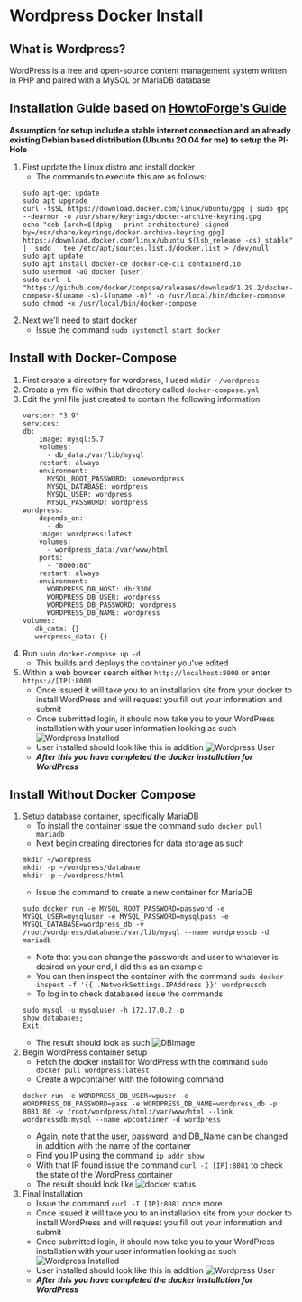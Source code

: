 # Wordpress Docker Install 
## What is Wordpress?
WordPress is a free and open-source content management system written in PHP and paired with a MySQL or MariaDB database
## Installation Guide based on [HowtoForge's Guide](https://www.howtoforge.com/tutorial/how-to-install-wordpress-with-docker-on-ubuntu/)
**Assumption for setup include a stable internet connection and an already existing Debian based distribution (Ubuntu 20.04 for me) to setup the PI-Hole**
1. First update the Linux distro and install docker 
    - The commands to execute this are as follows:
     ```
     sudo apt-get update
     sudo apt upgrade
     curl -fsSL https://download.docker.com/linux/ubuntu/gpg | sudo gpg --dearmor -o /usr/share/keyrings/docker-archive-keyring.gpg
    echo "deb [arch=$(dpkg --print-architecture) signed-by=/usr/share/keyrings/docker-archive-keyring.gpg] https://download.docker.com/linux/ubuntu $(lsb_release -cs) stable" |  sudo   tee /etc/apt/sources.list.d/docker.list > /dev/null
   sudo apt update
    sudo apt install docker-ce docker-ce-cli containerd.io
    sudo usermod -aG docker [user]
    sudo curl -L "https://github.com/docker/compose/releases/download/1.29.2/docker-compose-$(uname -s)-$(uname -m)" -o /usr/local/bin/docker-compose
    sudo chmod +x /usr/local/bin/docker-compose
   ```
2. Next we'll need to start docker 
    - Issue the command `sudo systemctl start docker`
## Install with Docker-Compose 
1. First create a directory for wordpress, I used `mkdir ~/wordpress`
2. Create a yml file within that directory called `docker-compose.yml`
3. Edit the yml file just created to contain the following information 
    ```
    version: "3.9"
    services:
    db:
        image: mysql:5.7
        volumes:
          - db_data:/var/lib/mysql
        restart: always
        environment:
          MYSQL_ROOT_PASSWORD: somewordpress
          MYSQL_DATABASE: wordpress
          MYSQL_USER: wordpress
          MYSQL_PASSWORD: wordpress
   wordpress:
        depends_on:
          - db
        image: wordpress:latest
        volumes:
          - wordpress_data:/var/www/html
        ports:
          - "8000:80"
        restart: always
        environment:
          WORDPRESS_DB_HOST: db:3306
          WORDPRESS_DB_USER: wordpress
          WORDPRESS_DB_PASSWORD: wordpress
          WORDPRESS_DB_NAME: wordpress
    volumes:
       db_data: {}
       wordpress_data: {}
    ```
4. Run `sudo docker-compose up -d` 
    - This builds and deploys the container you've edited 
5. Within a web bowser search either `http://localhost:8000` or enter `https://[IP]:8000`
    - Once issued it will take you to an installation site from your docker to install WordPress and will request you fill out your information and submit 
    - Once submitted login, it should now take you to your WordPress installation with your user information looking as such ![Wordpress Installed](https://github.com/RyanDerr/Wordpress-Docker/blob/main/Images/final.png)
    - User installed should look like this in addition ![Wordpress User](https://github.com/RyanDerr/Wordpress-Docker/blob/main/Images/user.png)
    - ***After this you have completed the docker installation for WordPress***
## Install Without Docker Compose 
1. Setup database container, specifically MariaDB
    - To install the container issue the command `sudo docker pull mariadb`
    - Next begin creating directories for data storage as such 
    ```
    mkdir ~/wordpress
    mkdir -p ~/wordpress/database
    mkdir -p ~/wordpress/html
    ```
    - Issue the command to create a new container for MariaDB 
    ```
    sudo docker run -e MYSQL_ROOT_PASSWORD=password -e MYSQL_USER=mysqluser -e MYSQL_PASSWORD=mysqlpass -e MYSQL_DATABASE=wordpress_db -v /root/wordpress/database:/var/lib/mysql --name wordpressdb -d mariadb
    ```
      - Note that you can change the passwords and user to whatever is desired on your end, I did this as an example 
   - You can then inspect the container with the command `sudo docker inspect -f '{{ .NetworkSettings.IPAddress }}' wordpressdb`
   - To log in to check databased issue the commands
   ```
   sudo mysql -u mysqluser -h 172.17.0.2 -p 
   show databases;
   Exit;
   ```
   - The result should look as such ![DBImage](https://github.com/RyanDerr/Wordpress-Docker/blob/main/Images/mysql.png)
2. Begin WordPress container setup 
    - Fetch the docker install for WordPress with the command `sudo docker pull wordpress:latest`
    - Create a wpcontainer with the following command 
    ```
    docker run -e WORDPRESS_DB_USER=wpuser -e WORDPRESS_DB_PASSWORD=pass -e WORDPRESS_DB_NAME=wordpress_db -p 8081:80 -v /root/wordpress/html:/var/www/html --link wordpressdb:mysql --name wpcontainer -d wordpress
    ```
   - Again, note that the user, password, and DB_Name can be changed in addition with the name of the container 
   - Find you IP using the command `ip addr show` 
   - With that IP found issue the command `curl -I [IP]:8081` to check the state of the WordPress container 
    - The result should look like ![docker status](https://github.com/RyanDerr/Wordpress-Docker/blob/main/Images/status.png) 
3. Final Installation 
    - Issue the command `curl -I [IP]:8081` once more
    - Once issued it will take you to an installation site from your docker to install WordPress and will request you fill out your information and submit 
    - Once submitted login, it should now take you to your WordPress installation with your user information looking as such ![Wordpress Installed](https://github.com/RyanDerr/Wordpress-Docker/blob/main/Images/final.png)
    - User installed should look like this in addition ![Wordpress User](https://github.com/RyanDerr/Wordpress-Docker/blob/main/Images/user.png)
    - ***After this you have completed the docker installation for WordPress***
